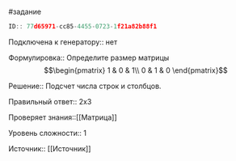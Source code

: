 #задание

```javascript
ID:: 77d65971-cc85-4455-0723-1f21a82b88f1
```

Подключена к генератору:: нет

Формулировка:: 
Определите размер матрицы $$\begin{pmatrix}
1 & 0 & 1\\
0 & 1 & 0
\end{pmatrix}$$

Решение::
Подсчет числа строк и столбцов.

Правильный ответ:: 
2x3

Проверяет знания::[[Матрица]]

Уровень сложности:: 1

Источник:: [[Источник]]